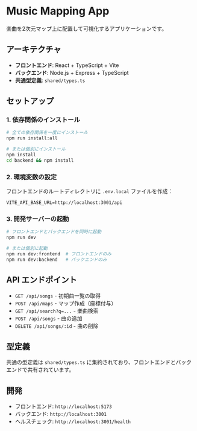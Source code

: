# Music Mapping App

楽曲を2次元マップ上に配置して可視化するアプリケーションです。

## アーキテクチャ

- **フロントエンド**: React + TypeScript + Vite
- **バックエンド**: Node.js + Express + TypeScript
- **共通型定義**: `shared/types.ts`

## セットアップ

### 1. 依存関係のインストール

```bash
# 全ての依存関係を一度にインストール
npm run install:all

# または個別にインストール
npm install
cd backend && npm install
```

### 2. 環境変数の設定

フロントエンドのルートディレクトリに `.env.local` ファイルを作成：

```env
VITE_API_BASE_URL=http://localhost:3001/api
```

### 3. 開発サーバーの起動

```bash
# フロントエンドとバックエンドを同時に起動
npm run dev

# または個別に起動
npm run dev:frontend  # フロントエンドのみ
npm run dev:backend   # バックエンドのみ
```

## API エンドポイント

- `GET /api/songs` - 初期曲一覧の取得
- `POST /api/maps` - マップ作成（座標付与）
- `GET /api/search?q=...` - 楽曲検索
- `POST /api/songs` - 曲の追加
- `DELETE /api/songs/:id` - 曲の削除

## 型定義

共通の型定義は `shared/types.ts` に集約されており、フロントエンドとバックエンドで共有されています。

## 開発

- フロントエンド: `http://localhost:5173`
- バックエンド: `http://localhost:3001`
- ヘルスチェック: `http://localhost:3001/health`
